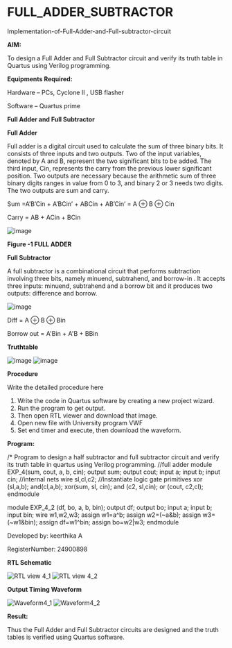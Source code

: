 # FULL_ADDER_SUBTRACTOR

Implementation-of-Full-Adder-and-Full-subtractor-circuit

**AIM:**

To design a Full Adder and Full Subtractor circuit and verify its truth table in Quartus using Verilog programming.

**Equipments Required:**

Hardware – PCs, Cyclone II , USB flasher

Software – Quartus prime

**Full Adder and Full Subtractor**

**Full Adder**

Full adder is a digital circuit used to calculate the sum of three binary bits. It consists of three inputs and two outputs. Two of the input variables, denoted by A and B, represent the two significant bits to be added. The third input, Cin, represents the carry from the previous lower significant position. Two outputs are necessary because the arithmetic sum of three binary digits ranges in value from 0 to 3, and binary 2 or 3 needs two digits. The two outputs are sum and carry.

Sum =A’B’Cin + A’BCin’ + ABCin + AB’Cin’ = A ⊕ B ⊕ Cin 

Carry = AB + ACin + BCin

![image](https://github.com/naavaneetha/FULL_ADDER_SUBTRACTOR/assets/154305477/0f30ba51-5ffb-4198-845f-18e054f675e7)

**Figure -1 FULL ADDER**

**Full Subtractor**

A full subtractor is a combinational circuit that performs subtraction involving three bits, namely minuend, subtrahend, and borrow-in . It accepts three inputs: minuend, subtrahend and a borrow bit and it produces two outputs: difference and borrow.

![image](https://github.com/naavaneetha/FULL_ADDER_SUBTRACTOR/assets/154305477/02b24f51-ab51-4304-9ad6-7b81ffc1ead5)

Diff = A ⊕ B ⊕ Bin 

Borrow out = A'Bin + A'B + BBin

**Truthtable**

![image](https://github.com/user-attachments/assets/f049b4e9-c2dc-4e53-ac87-2c905fd19241)
![image](https://github.com/user-attachments/assets/9750b5d4-84a9-4ece-b3b6-754c4739e8ba)


**Procedure**

Write the detailed procedure here

1. Write the code in Quartus software by creating a new project wizard.
2. Run the program to get output.
3. Then open RTL viewer and download that image.
4. Open new file with University program VWF
5. Set end timer and execute, then download the waveform.



**Program:**

/* Program to design a half subtractor and full subtractor circuit and verify its truth table in quartus using Verilog programming.
//full adder
module EXP_4(sum, cout, a, b, cin);
output sum;
output cout;
input a;
input b;
input cin;
//internal nets wire sl,cl,c2;
//Instantiate logic gate primitives
xor (sl,a,b);
and(cl,a,b);
xor(sum, sl, cin);
and (c2, sl,cin);
or (cout, c2,cl);
endmodule

module EXP_4_2 (df, bo, a, b, bin);
output df;
output bo;
input a;
input b;
input bin;
wire w1,w2,w3;
assign w1=a^b;
assign w2=(~a&b);
assign w3=(~w1&bin);
assign df=w1^bin;
assign bo=w2|w3;
endmodule


Developed by:  keerthika A 

RegisterNumber: 24900898


**RTL Schematic**

![RTL view 4_1](https://github.com/user-attachments/assets/fb4727b2-acdf-44dd-8d60-f0eec552abd5)
![RTL view 4_2](https://github.com/user-attachments/assets/699b5f22-de82-45ac-959c-46179c67fd07)



**Output Timing Waveform**

![Waveform4_1](https://github.com/user-attachments/assets/7176b1f4-002c-4fbd-8cb7-96561c591e2f)
![Waveform4_2](https://github.com/user-attachments/assets/26bcac15-4126-457f-8e28-713c9acb8052)


**Result:**

Thus the Full Adder and Full Subtractor circuits are designed and the truth tables is verified using Quartus software.



